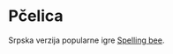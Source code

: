 # Pčelica

Srpska verzija popularne igre [Spelling bee](https://www.nytimes.com/puzzles/spelling-bee).